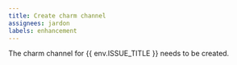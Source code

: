```yaml
---
title: Create charm channel
assignees: jardon
labels: enhancement
---
```

The charm channel for {{ env.ISSUE_TITLE }} needs to be created.
